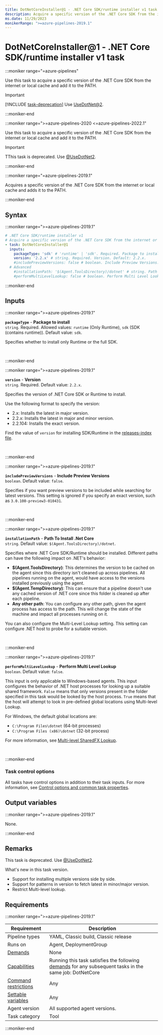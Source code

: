 ```yaml
---
title: DotNetCoreInstaller@1 - .NET Core SDK/runtime installer v1 task
description: Acquire a specific version of the .NET Core SDK from the internet or local cache and add it to the PATH.
ms.date: 11/29/2023
monikerRange: ">=azure-pipelines-2019.1"
---
```


# DotNetCoreInstaller@1 - .NET Core SDK/runtime installer v1 task

<!-- :::description::: -->
:::moniker range="=azure-pipelines"

<!-- :::editable-content name="description"::: -->
Use this task to acquire a specific version of the .NET Core SDK from the internet or local cache and add it to the PATH.

> [!IMPORTANT]
> [!INCLUDE [task-deprecation](includes/task-deprecation.md)] Use [UseDotNet@2](use-dotnet-v2.md).
<!-- :::editable-content-end::: -->

<!-- This task is deprecated. -->

:::moniker-end

:::moniker range=">=azure-pipelines-2020 <=azure-pipelines-2022.1"

<!-- :::editable-content name="description"::: -->
Use this task to acquire a specific version of the .NET Core SDK from the internet or local cache and add it to the PATH.

> [!IMPORTANT]
> TThis task is deprecated. Use [@UseDotNet2](use-dotnet-v2.md).
<!-- :::editable-content-end::: -->

<!-- This task is deprecated. -->

:::moniker-end

:::moniker range="=azure-pipelines-2019.1"

<!-- :::editable-content name="description"::: -->
Acquires a specific version of the .NET Core SDK from the internet or local cache and adds it to the PATH.
<!-- :::editable-content-end::: -->

:::moniker-end
<!-- :::description-end::: -->

<!-- :::syntax::: -->
## Syntax

:::moniker range=">=azure-pipelines-2019.1"

```yaml
# .NET Core SDK/runtime installer v1
# Acquire a specific version of the .NET Core SDK from the internet or local cache and add it to the PATH.
- task: DotNetCoreInstaller@1
  inputs:
    packageType: 'sdk' # 'runtime' | 'sdk'. Required. Package to install. Default: sdk.
    version: '2.2.x' # string. Required. Version. Default: 2.2.x.
    #includePreviewVersions: false # boolean. Include Preview Versions. Default: false.
  # Advanced
    #installationPath: '$(Agent.ToolsDirectory)/dotnet' # string. Path To Install .Net Core. Default: $(Agent.ToolsDirectory)/dotnet.
    #performMultiLevelLookup: false # boolean. Perform Multi Level Lookup. Default: false.
```

:::moniker-end
<!-- :::syntax-end::: -->

<!-- :::inputs::: -->
## Inputs

<!-- :::item name="packageType"::: -->
:::moniker range=">=azure-pipelines-2019.1"

**`packageType`** - **Package to install**<br>
`string`. Required. Allowed values: `runtime` (Only Runtime), `sdk` (SDK (contains runtime)). Default value: `sdk`.<br>
<!-- :::editable-content name="helpMarkDown"::: -->
Specifies whether to install only Runtime or the full SDK.
<!-- :::editable-content-end::: -->
<br>

:::moniker-end
<!-- :::item-end::: -->
<!-- :::item name="version"::: -->
:::moniker range=">=azure-pipelines-2019.1"

**`version`** - **Version**<br>
`string`. Required. Default value: `2.2.x`.<br>
<!-- :::editable-content name="helpMarkDown"::: -->
Specifies the version of .NET Core SDK or Runtime to install.

Use the following format to specify the version:

* 2.x: Installs the latest in major version.
* 2.2.x: Installs the latest in major and minor version.
* 2.2.104: Installs the exact version.

Find the value of `version` for installing SDK/Runtime in the [releases-index file](https://github.com/dotnet/core/blob/master/release-notes/releases-index.json).
<!-- :::editable-content-end::: -->
<br>

:::moniker-end
<!-- :::item-end::: -->
<!-- :::item name="includePreviewVersions"::: -->
:::moniker range=">=azure-pipelines-2019.1"

**`includePreviewVersions`** - **Include Preview Versions**<br>
`boolean`. Default value: `false`.<br>
<!-- :::editable-content name="helpMarkDown"::: -->
Specifies if you want preview versions to be included while searching for latest versions. This setting is ignored if you specify an exact version, such as `3.0.100-preview3-010431`.
<!-- :::editable-content-end::: -->
<br>

:::moniker-end
<!-- :::item-end::: -->
<!-- :::item name="installationPath"::: -->
:::moniker range=">=azure-pipelines-2019.1"

**`installationPath`** - **Path To Install .Net Core**<br>
`string`. Default value: `$(Agent.ToolsDirectory)/dotnet`.<br>
<!-- :::editable-content name="helpMarkDown"::: -->
Specifies where .NET Core SDK/Runtime should be installed. Different paths can have the following impact on .NET's behavior:

* **$(Agent.ToolsDirectory)**: This determines the version to be cached on the agent since this directory isn't cleaned up across pipelines. All pipelines running on the agent, would have access to the versions installed previously using the agent.
* **$(Agent.TempDirectory)**: This can ensure that a pipeline doesn't use any cached version of .NET core since this folder is cleaned up after each pipeline.
* **Any other path**: You can configure any other path, given the agent process has access to the path. This will change the state of the machine and impact all processes running on it.

You can also configure the Multi-Level Lookup setting. This setting can configure .NET host to probe for a suitable version.
<!-- :::editable-content-end::: -->
<br>

:::moniker-end
<!-- :::item-end::: -->
<!-- :::item name="performMultiLevelLookup"::: -->
:::moniker range=">=azure-pipelines-2019.1"

**`performMultiLevelLookup`** - **Perform Multi Level Lookup**<br>
`boolean`. Default value: `false`.<br>
<!-- :::editable-content name="helpMarkDown"::: -->
This input is only applicable to Windows-based agents. This input configures the behavior of .NET host processes for looking up a suitable shared framework. `False` means that only versions present in the folder specified in this task would be looked by the host process. `True` means that the host will attempt to look in pre-defined global locations using Multi-level Lookup.

For Windows, the default global locations are: 
* `C:\Program Files\dotnet` (64-bit processes)
* `C:\Program Files (x86)\dotnet` (32-bit process)

For more information, see [Multi-level SharedFX Lookup](https://github.com/dotnet/core-setup/blob/master/Documentation/design-docs/multilevel-sharedfx-lookup.md).
<!-- :::editable-content-end::: -->
<br>

:::moniker-end
<!-- :::item-end::: -->

### Task control options

All tasks have control options in addition to their task inputs. For more information, see [Control options and common task properties](/azure/devops/pipelines/yaml-schema/steps-task#common-task-properties).
<!-- :::inputs-end::: -->

<!-- :::outputVariables::: -->
## Output variables

:::moniker range=">=azure-pipelines-2019.1"

None.

:::moniker-end
<!-- :::outputVariables-end::: -->

<!-- :::remarks::: -->
<!-- :::editable-content name="remarks"::: -->
## Remarks

This task is deprecated. Use [@UseDotNet2](use-dotnet-v2.md).

What's new in this task version.
* Support for installing multiple versions side by side.
* Support for patterns in version to fetch latest in minor/major version.
* Restrict Multi-level lookup.
<!-- :::editable-content-end::: -->
<!-- :::remarks-end::: -->

<!-- :::examples::: -->
<!-- :::editable-content name="examples"::: -->
<!-- :::editable-content-end::: -->
<!-- :::examples-end::: -->

<!-- :::properties::: -->
## Requirements

:::moniker range=">=azure-pipelines-2019.1"

| Requirement | Description |
|-------------|-------------|
| Pipeline types | YAML, Classic build, Classic release |
| Runs on | Agent, DeploymentGroup |
| [Demands](/azure/devops/pipelines/process/demands) | None |
| [Capabilities](/azure/devops/pipelines/agents/agents#capabilities) | Running this task satisfies the following [demands](/azure/devops/pipelines/process/demands) for any subsequent tasks in the same job: DotNetCore |
| [Command restrictions](/azure/devops/pipelines/security/templates#agent-logging-command-restrictions) | Any |
| [Settable variables](/azure/devops/pipelines/security/templates#agent-logging-command-restrictions) | Any |
| Agent version | All supported agent versions. |
| Task category | Tool |

:::moniker-end
<!-- :::properties-end::: -->

<!-- :::see-also::: -->
<!-- :::editable-content name="seeAlso"::: -->
<!-- :::editable-content-end::: -->
<!-- :::see-also-end::: -->
